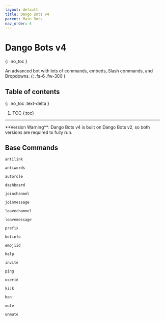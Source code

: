```yaml
---
layout: default
title: Dango Bots v4
parent: Main Bots
nav_order: 4
---
```


# Dango Bots v4
{: .no_toc }

An advanced bot with lots of commands, embeds, Slash commands, and Dropdowns.
{: .fs-6 .fw-300 }

## Table of contents
{: .no_toc .text-delta }

1. TOC
{:toc}

---
<div class="note"></div>       
**Version Warning**: Dango Bots v4 is built on Dango Bots v2, so both versions are required to fully run.

## Base Commands

`antilink`

`antiwords`

`autorole`

`dashboard`

`joinchannel`

`joinmessage`

`leavechannel`

`leavemessage`

`prefix`

`botinfo`

`emojiid`

`help`

`invite`

`ping`

`userid`

`kick`

`ban`

`mute`

`unmute`
